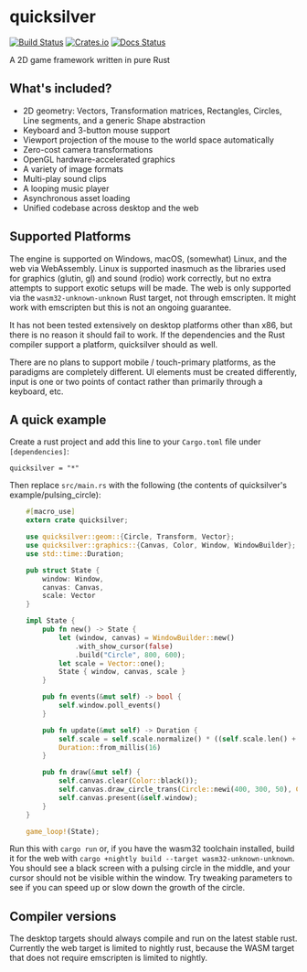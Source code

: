 # quicksilver

[![Build Status](https://travis-ci.org/ryanisaacg/quicksilver.svg?branch=asset-rework)](https://travis-ci.org/ryanisaacg/quicksilver)
[![Crates.io](https://img.shields.io/crates/v/quicksilver.svg)](https://crates.io/crates/quicksilver)
[![Docs Status](https://docs.rs/quicksilver/badge.svg)](https://docs.rs/quicksilver)

A 2D game framework written in pure Rust

## What's included?

- 2D geometry: Vectors, Transformation matrices, Rectangles, Circles, Line segments, and a generic Shape abstraction
- Keyboard and 3-button mouse support
- Viewport projection of the mouse to the world space automatically
- Zero-cost camera transformations
- OpenGL hardware-accelerated graphics
- A variety of image formats
- Multi-play sound clips
- A looping music player
- Asynchronous asset loading
- Unified codebase across desktop and the web

## Supported Platforms

The engine is supported on Windows, macOS, (somewhat) Linux, and the web via WebAssembly. 
Linux is supported inasmuch as the libraries used for graphics (glutin, gl) and sound (rodio) work correctly, 
but no extra attempts to support exotic setups will be made. 
The web is only supported via the `wasm32-unknown-unknown` Rust target, not through emscripten.
It might work with emscripten but this is not an ongoing guarantee.

It has not been tested extensively on desktop platforms other than x86, but there is no reason it should fail to work. If the dependencies and the Rust compiler support a platform, quicksilver should as well.

There are no plans to support mobile / touch-primary platforms, as the paradigms are completely different. UI elements must be created differently, input is one or two points of contact rather than primarily through a keyboard, etc. 

## A quick example

Create a rust project and add this line to your `Cargo.toml` file under `[dependencies]`:

    quicksilver = "*"

Then replace `src/main.rs` with the following (the contents of quicksilver's example/pulsing_circle):

```rust
    #[macro_use]
    extern crate quicksilver;

    use quicksilver::geom::{Circle, Transform, Vector};
    use quicksilver::graphics::{Canvas, Color, Window, WindowBuilder};
    use std::time::Duration;

    pub struct State {
        window: Window,
        canvas: Canvas,
        scale: Vector
    }

    impl State {
        pub fn new() -> State {
            let (window, canvas) = WindowBuilder::new()
                .with_show_cursor(false)
                .build("Circle", 800, 600);
            let scale = Vector::one();
            State { window, canvas, scale }
        }

        pub fn events(&mut self) -> bool {
            self.window.poll_events()
        }

        pub fn update(&mut self) -> Duration {
            self.scale = self.scale.normalize() * ((self.scale.len() + 0.05) % 1.0 + 1.0);
            Duration::from_millis(16)
        }

        pub fn draw(&mut self) {
            self.canvas.clear(Color::black());
            self.canvas.draw_circle_trans(Circle::newi(400, 300, 50), Color::white(), Transform::scale(self.scale));
            self.canvas.present(&self.window);
        }
    }

    game_loop!(State);
```

Run this with `cargo run` or, if you have the wasm32 toolchain installed, build it for the web with `cargo +nightly build --target wasm32-unknown-unknown`. 
You should see a black screen with a pulsing circle in the middle, and your cursor should not be visible within the window. Try tweaking parameters to see if you can speed up or slow down the growth of the circle.

## Compiler versions

The desktop targets should always compile and run on the latest stable rust. 
Currently the web target is limited to nightly rust, because the WASM target that does not require emscripten is limited to nightly.

